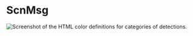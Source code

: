 # ScnMsg

![Screenshot of the HTML color definitions for categories of detections.](./html_coloring.png)